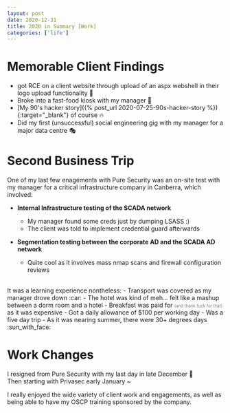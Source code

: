 ```yaml
---
layout: post
date: 2020-12-31
title: 2020 in Summary [Work]
categories: ['life']
---
```



# Memorable Client Findings
- got RCE on a client website through upload of an aspx webshell in their logo upload functionality :gem:  
- Broke into a fast-food kiosk with my manager :closed_lock_with_key: 
- [My 90's hacker story]({% post_url 2020-07-25-90s-hacker-story %}){:target="_blank"} of course :fire:  
- Did my first (unsuccessful) social engineering gig with my manager for a major data centre :performing_arts:

<div class="divider"></div>

# Second Business Trip
One of my last few enagements with Pure Security was an on-site test with my manager for a critical infrastructure company in Canberra, which involved:
- **Internal Infrastructure testing of the SCADA network**

   - My manager found some creds just by dumping LSASS :)
   - The client was told to implement credential guard afterwards
- **Segmentation testing between the corporate AD and the SCADA AD network**
   - Quite cool as it involves mass nmap scans and firewall configuration reviews  

<br/>  
It was a learning experience nontheless:
- Transport was covered as my manager drove down :car:  
- The hotel was kind of meh... felt like a mashup between a dorm room and a hotel
- Breakfast was paid for <small style="font-size:0.7em;color:grey">(and thank fuck for that)</small> as it was expensive
- Got a daily allowance of $100 per working day
- Was a five day trip
- As it was nearing summer, there were 30+ degrees days :sun_with_face:

<div class="divider"></div>

# Work Changes

I resigned from Pure Security with my last day in late December :christmas_tree:  
Then starting with Privasec early January  ~

I really enjoyed the wide variety of client work and engagements, as well as being able to have my OSCP training sponsored by the company. 
